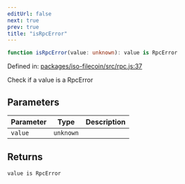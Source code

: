 ```yaml
---
editUrl: false
next: true
prev: true
title: "isRpcError"
---
```


```ts
function isRpcError(value: unknown): value is RpcError
```

Defined in: [packages/iso-filecoin/src/rpc.js:37](https://github.com/hugomrdias/filecoin/blob/main/packages/iso-filecoin/src/rpc.js#L37)

Check if a value is a RpcError

## Parameters

| Parameter | Type | Description |
| ------ | ------ | ------ |
| `value` | `unknown` |  |

## Returns

`value is RpcError`
